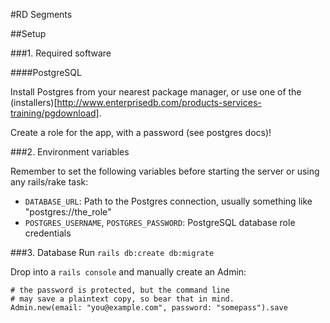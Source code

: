 #RD Segments

##Setup

###1. Required software

####PostgreSQL

Install Postgres from your nearest package manager, or use one of the (installers)[http://www.enterprisedb.com/products-services-training/pgdownload].

Create a role for the app, with a password (see postgres docs)!

###2. Environment variables

Remember to set the following variables before starting the server or using any rails/rake task:

 - `DATABASE_URL`: Path to the Postgres connection, usually something like "postgres://the_role"
 - `POSTGRES_USERNAME`, `POSTGRES_PASSWORD`: PostgreSQL database role credentials

###3. Database
Run `rails db:create db:migrate`

Drop into a `rails console` and manually create an Admin:

	# the password is protected, but the command line
	# may save a plaintext copy, so bear that in mind.
	Admin.new(email: "you@example.com", password: "somepass").save

